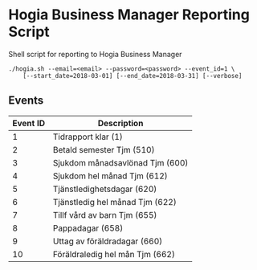 # Hogia Business Manager Reporting Script

Shell script for reporting to Hogia Business Manager

```
./hogia.sh --email=<email> --password=<password> --event_id=1 \
    [--start_date=2018-03-01] [--end_date=2018-03-31] [--verbose]
```

## Events
Event ID | Description
--|--
1|Tidrapport klar (1)
2|Betald semester Tjm (510)
3|Sjukdom månadsavlönad Tjm (600)
4|Sjukdom hel månad Tjm (612)
5|Tjänstledighetsdagar (620)
6|Tjänstledig hel månad Tjm (622)
7|Tillf vård av barn Tjm (655)
8|Pappadagar (658)
9|Uttag av föräldradagar (660)
10|Föräldraledig hel mån Tjm (662)
